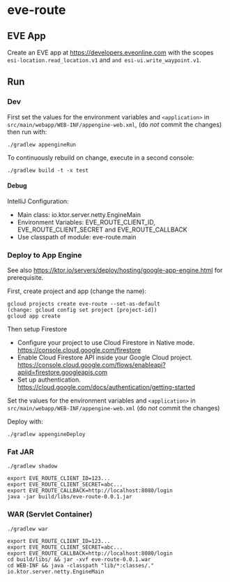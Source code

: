# eve-route

## EVE App

Create an EVE app at https://developers.eveonline.com with the scopes `esi-location.read_location.v1` 
and `and esi-ui.write_waypoint.v1`.

## Run

### Dev

First set the values for the environment variables and `<application>` in `src/main/webapp/WEB-INF/appengine-web.xml`, 
(do *not* commit the changes) then run with:
```
./gradlew appengineRun
```

To continuously rebuild on change, execute in a second console:
```
./gradlew build -t -x test
```

#### Debug

IntelliJ Configuration:
- Main class: io.ktor.server.netty.EngineMain
- Environment Variables: EVE_ROUTE_CLIENT_ID, EVE_ROUTE_CLIENT_SECRET and EVE_ROUTE_CALLBACK
- Use classpath of module: eve-route.main

### Deploy to App Engine

See also https://ktor.io/servers/deploy/hosting/google-app-engine.html for prerequisite.

First, create project and app (change the name):
```
gcloud projects create eve-route --set-as-default
(change: gcloud config set project [project-id])
gcloud app create
```

Then setup Firestore
- Configure your project to use Cloud Firestore in Native mode. https://console.cloud.google.com/firestore
- Enable Cloud Firestore API inside your Google Cloud project. https://console.cloud.google.com/flows/enableapi?apiid=firestore.googleapis.com
- Set up authentication. https://cloud.google.com/docs/authentication/getting-started

Set the values for the environment variables and `<application>` in `src/main/webapp/WEB-INF/appengine-web.xml`
(do *not* commit the changes)

Deploy with:
```
./gradlew appengineDeploy
```

### Fat JAR

```
./gradlew shadow

export EVE_ROUTE_CLIENT_ID=123...
export EVE_ROUTE_CLIENT_SECRET=abc...
export EVE_ROUTE_CALLBACK=http://localhost:8080/login
java -jar build/libs/eve-route-0.0.1.jar
```

### WAR (Servlet Container)

```
./gradlew war

export EVE_ROUTE_CLIENT_ID=123...
export EVE_ROUTE_CLIENT_SECRET=abc...
export EVE_ROUTE_CALLBACK=http://localhost:8080/login
cd build/libs/ && jar -xvf eve-route-0.0.1.war
cd WEB-INF && java -classpath "lib/*:classes/." io.ktor.server.netty.EngineMain
```
